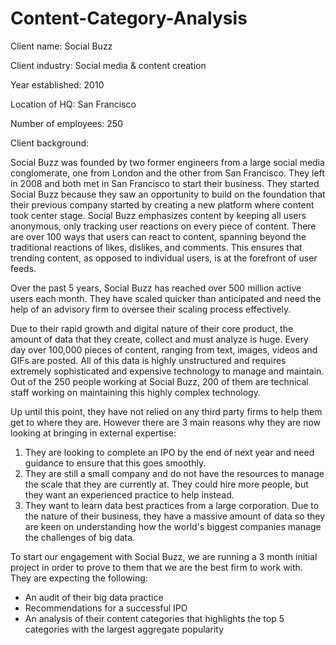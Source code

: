 # Content-Category-Analysis

Client name: Social Buzz

Client industry: Social media & content creation

Year established: 2010

Location of HQ: San Francisco

Number of employees: 250

Client background:

Social Buzz was founded by two former engineers from a large social media conglomerate, one from London and the other from San Francisco. They left in 2008 and both met in San Francisco to start their business. They started Social Buzz because they saw an opportunity to build on the foundation that their previous company started by creating a new platform where content took center stage. Social Buzz emphasizes content by keeping all users anonymous, only tracking user reactions on every piece of content. There are over 100 ways that users can react to content, spanning beyond the traditional reactions of likes, dislikes, and comments. This ensures that trending content, as opposed to individual users, is at the forefront of user feeds.

Over the past 5 years, Social Buzz has reached over 500 million active users each month. They have scaled quicker than anticipated and need the help of an advisory firm to oversee their scaling process effectively.

Due to their rapid growth and digital nature of their core product, the amount of data that they create, collect and must analyze is huge. Every day over 100,000 pieces of content, ranging from text, images, videos and GIFs are posted. All of this data is highly unstructured and requires extremely sophisticated and expensive technology to manage and maintain. Out of the 250 people working at Social Buzz, 200 of them are technical staff working on maintaining this highly complex technology.

Up until this point, they have not relied on any third party firms to help them get to where they are. However there are 3 main reasons why they are now looking at bringing in external expertise:

1) They are looking to complete an IPO by the end of next year and need guidance to ensure that this goes smoothly.
2) They are still a small company and do not have the resources to manage the scale that they are currently at. They could hire more people, but they want an experienced practice to help instead.
3) They want to learn data best practices from a large corporation. Due to the nature of their business, they have a massive amount of data so they are keen on
understanding how the world's biggest companies manage the challenges of big
data.

To start our engagement with Social Buzz, we are running a 3 month initial project in order
to prove to them that we are the best firm to work with. They are expecting the following:
- An audit of their big data practice
- Recommendations for a successful IPO
- An analysis of their content categories that highlights the top 5 categories with the
largest aggregate popularity
